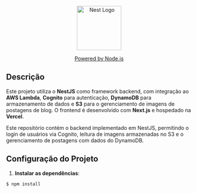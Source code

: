 <p align="center">
  <a href="https://nestjs.com/" target="blank"><img src="https://nestjs.com/img/logo-small.svg" width="120" alt="Nest Logo" /></a>
</p>

<p align="center">
  <a href="https://nodejs.org" target="_blank">Powered by Node.js</a>
</p>

## Descrição

Este projeto utiliza o **NestJS** como framework backend, com integração ao **AWS Lambda**, **Cognito** para autenticação, **DynamoDB** para armazenamento de dados e **S3** para o gerenciamento de imagens de postagens de blog. O frontend é desenvolvido com **Next.js** e hospedado na **Vercel**.

Este repositório contém o backend implementado em NestJS, permitindo o login de usuários via Cognito, leitura de imagens armazenadas no S3 e o gerenciamento de postagens com dados do DynamoDB.

## Configuração do Projeto

1. **Instalar as dependências**:

```bash
$ npm install
```
